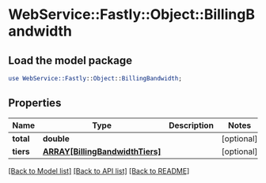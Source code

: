 # WebService::Fastly::Object::BillingBandwidth

## Load the model package
```perl
use WebService::Fastly::Object::BillingBandwidth;
```

## Properties
Name | Type | Description | Notes
------------ | ------------- | ------------- | -------------
**total** | **double** |  | [optional] 
**tiers** | [**ARRAY[BillingBandwidthTiers]**](BillingBandwidthTiers.md) |  | [optional] 

[[Back to Model list]](../README.md#documentation-for-models) [[Back to API list]](../README.md#documentation-for-api-endpoints) [[Back to README]](../README.md)


